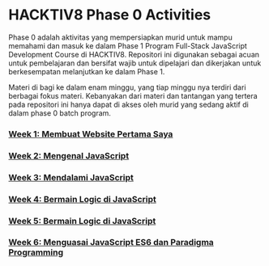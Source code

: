 # HACKTIV8 Phase 0 Activities

Phase 0 adalah aktivitas yang mempersiapkan murid untuk mampu memahami dan masuk ke dalam Phase 1 Program
Full-Stack JavaScript Development Course di HACKTIV8. Repositori ini digunakan sebagai acuan untuk pembelajaran dan bersifat wajib untuk dipelajari dan dikerjakan untuk berkesempatan melanjutkan ke dalam Phase 1.

Materi di bagi ke dalam enam minggu, yang tiap minggu nya terdiri dari berbagai fokus materi. Kebanyakan dari
materi dan tantangan yang tertera pada repositori ini hanya dapat di akses oleh murid yang sedang aktif di dalam phase 0 batch program.

### [Week 1: Membuat Website Pertama Saya](https://github.com/andreassosilo/hacktiv8/blob/master/phase0/week1/README.md)
### [Week 2: Mengenal JavaScript](https://github.com/andreassosilo/hacktiv8/blob/master/phase0/week2/README.md)
### [Week 3: Mendalami JavaScript](https://github.com/andreassosilo/hacktiv8/blob/master/phase0/week3/README.md)
### [Week 4: Bermain Logic di JavaScript](https://github.com/andreassosilo/hacktiv8/blob/master/phase0/week4/README.md)
### [Week 5: Bermain Logic di JavaScript](https://github.com/andreassosilo/hacktiv8/blob/master/phase0/week5/README.md)
### [Week 6: Menguasai JavaScript ES6 dan Paradigma Programming](https://github.com/andreassosilo/hacktiv8/blob/master/phase0/week6/README.md)
